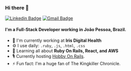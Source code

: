 ### Hi there 👋

[![Linkedin Badge](https://img.shields.io/badge/-pedropaiva-blue?style=flat-square&logo=Linkedin&logoColor=white&link=https://www.linkedin.com/in/pedro-paiva-57157814a/)](https://www.linkedin.com/in/pedro-paiva-57157814a/)
[![Gmail Badge](https://img.shields.io/badge/-pedro.v.s.paiva@gmail.com-c14438?style=flat-square&logo=Gmail&logoColor=white&link=mailto:pedro.v.s.paiva@gmail.com)](mailto:pedro.v.s.paiva@gmail.com)  

#### I'm a Full-Stack Developer working in João Pessoa, Brazil.

- 🏢 I'm currently working at **Iris Digital Health**
- ⚙️ I use daily: `.ruby`, `.js`, `.html`, `.css`
- 🌱 Learning all about **Ruby On Rails, React, and AWS**
- 🎙 Currently hosting [Hobby On Rails](http://www.hobbyonrails.com.br/).
- ⚡️ Fun fact: I'm a huge fan of The Kingkiller Chronicle.
